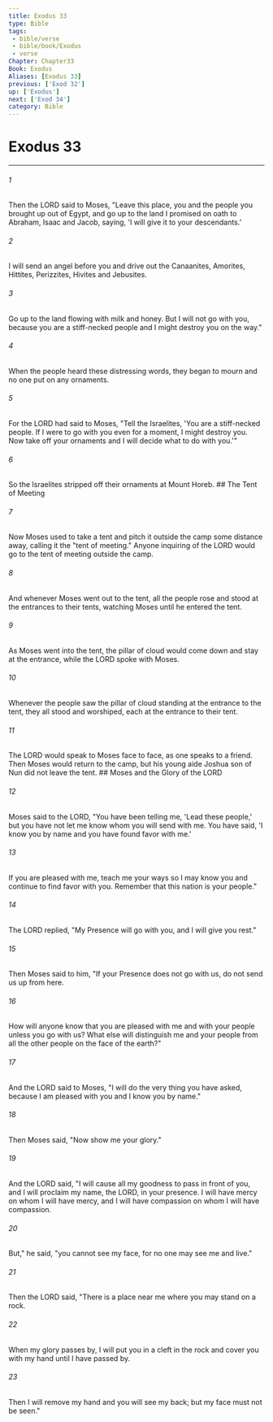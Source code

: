 ```yaml
---
title: Exodus 33
type: Bible
tags:
 - bible/verse
 - bible/book/Exodus
 - verse
Chapter: Chapter33
Book: Exodus
Aliases: [Exodus 33]
previous: ['Exod 32']
up: ['Exodus']
next: ['Exod 34']
category: Bible
---
```

# Exodus 33

***


###### 1 
Then the LORD said to Moses, "Leave this place, you and the people you brought up out of Egypt, and go up to the land I promised on oath to Abraham, Isaac and Jacob, saying, 'I will give it to your descendants.' 

###### 2 
I will send an angel before you and drive out the Canaanites, Amorites, Hittites, Perizzites, Hivites and Jebusites. 

###### 3 
Go up to the land flowing with milk and honey. But I will not go with you, because you are a stiff-necked people and I might destroy you on the way." 

###### 4 
When the people heard these distressing words, they began to mourn and no one put on any ornaments. 

###### 5 
For the LORD had said to Moses, "Tell the Israelites, 'You are a stiff-necked people. If I were to go with you even for a moment, I might destroy you. Now take off your ornaments and I will decide what to do with you.'" 

###### 6 
So the Israelites stripped off their ornaments at Mount Horeb. ## The Tent of Meeting 

###### 7 
Now Moses used to take a tent and pitch it outside the camp some distance away, calling it the "tent of meeting." Anyone inquiring of the LORD would go to the tent of meeting outside the camp. 

###### 8 
And whenever Moses went out to the tent, all the people rose and stood at the entrances to their tents, watching Moses until he entered the tent. 

###### 9 
As Moses went into the tent, the pillar of cloud would come down and stay at the entrance, while the LORD spoke with Moses. 

###### 10 
Whenever the people saw the pillar of cloud standing at the entrance to the tent, they all stood and worshiped, each at the entrance to their tent. 

###### 11 
The LORD would speak to Moses face to face, as one speaks to a friend. Then Moses would return to the camp, but his young aide Joshua son of Nun did not leave the tent. ## Moses and the Glory of the LORD 

###### 12 
Moses said to the LORD, "You have been telling me, 'Lead these people,' but you have not let me know whom you will send with me. You have said, 'I know you by name and you have found favor with me.' 

###### 13 
If you are pleased with me, teach me your ways so I may know you and continue to find favor with you. Remember that this nation is your people." 

###### 14 
The LORD replied, "My Presence will go with you, and I will give you rest." 

###### 15 
Then Moses said to him, "If your Presence does not go with us, do not send us up from here. 

###### 16 
How will anyone know that you are pleased with me and with your people unless you go with us? What else will distinguish me and your people from all the other people on the face of the earth?" 

###### 17 
And the LORD said to Moses, "I will do the very thing you have asked, because I am pleased with you and I know you by name." 

###### 18 
Then Moses said, "Now show me your glory." 

###### 19 
And the LORD said, "I will cause all my goodness to pass in front of you, and I will proclaim my name, the LORD, in your presence. I will have mercy on whom I will have mercy, and I will have compassion on whom I will have compassion. 

###### 20 
But," he said, "you cannot see my face, for no one may see me and live." 

###### 21 
Then the LORD said, "There is a place near me where you may stand on a rock. 

###### 22 
When my glory passes by, I will put you in a cleft in the rock and cover you with my hand until I have passed by. 

###### 23 
Then I will remove my hand and you will see my back; but my face must not be seen." 
